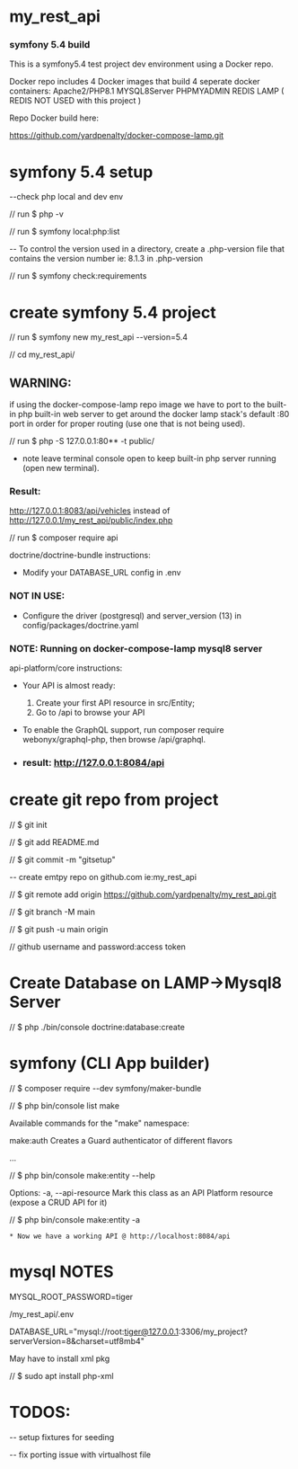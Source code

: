 # my_rest_api
### symfony 5.4 build

This is a symfony5.4 test project dev environment using a Docker repo.

Docker repo includes 4 Docker images that build 4 seperate docker containers:
Apache2/PHP8.1 
MYSQL8Server 
PHPMYADMIN
REDIS LAMP ( REDIS NOT USED with this project )

Repo Docker build here:

https://github.com/yardpenalty/docker-compose-lamp.git

# symfony 5.4 setup
--check php local and dev env

// run $ php -v

// run $ symfony local:php:list 

-- To control the version used in a directory, create a .php-version file that contains the 
version number ie: 8.1.3 in .php-version

// run $ symfony check:requirements
# create symfony 5.4 project
// run $ symfony new my_rest_api --version=5.4

//  cd my_rest_api/

## WARNING: 

if using the docker-compose-lamp repo image 
we have to port to the built-in php built-in web server to get around the docker lamp stack's default :80
port in order for proper routing (use one that is not being used). 

// run $ php -S 127.0.0.1:80** -t public/

  * note leave terminal console open to keep built-in php server running (open new terminal).

### Result:
http://127.0.0.1:8083/api/vehicles instead of http://127.0.0.1/my_rest_api/public/index.php

// run $ composer require api

 doctrine/doctrine-bundle  instructions:

  * Modify your DATABASE_URL config in .env

### NOT IN USE: 
  
  * Configure the driver (postgresql) and 
    server_version (13) in config/packages/doctrine.yaml
 
### NOTE: Running on docker-compose-lamp mysql8 server
 
 api-platform/core  instructions:

  * Your API is almost ready:
    1. Create your first API resource in src/Entity;
    2. Go to /api to browse your API

  * To enable the GraphQL support, run composer require webonyx/graphql-php,
    then browse /api/graphql.

  * ### result: http://127.0.0.1:8084/api
# create git repo from project
//     $ git init

//     $ git add README.md

//     $ git commit -m "gitsetup"

-- create emtpy repo on github.com ie:my_rest_api

//     $ git remote add origin https://github.com/yardpenalty/my_rest_api.git

//     $ git branch -M main

//     $ git push -u main origin

//      github username and password:access token

# Create Database on LAMP->Mysql8 Server
 
//      $ php ./bin/console doctrine:database:create

# symfony (CLI App builder)

//      $ composer require --dev symfony/maker-bundle

//      $ php bin/console list make

Available commands for the "make" namespace:

  make:auth                   Creates a Guard authenticator of different flavors
    
  ...

//	$ php bin/console make:entity --help

  Options:
  -a, --api-resource    Mark this class as an API Platform resource (expose a CRUD API for it)


//      $ php bin/console make:entity -a

	* Now we have a working API @ http://localhost:8084/api

# mysql NOTES

MYSQL_ROOT_PASSWORD=tiger

/my_rest_api/.env 

DATABASE_URL="mysql://root:tiger@127.0.0.1:3306/my_project?serverVersion=8&charset=utf8mb4"

May have to install xml pkg


  //  $ sudo apt install php-xml

# TODOS: 
-- setup fixtures for seeding

-- fix porting issue with virtualhost file

